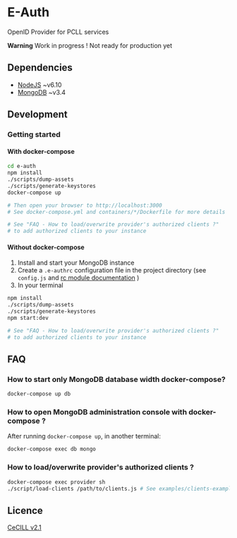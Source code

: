 # E-Auth

OpenID Provider for PCLL services

**Warning** Work in progress ! Not ready for production yet

## Dependencies

- [NodeJS](https://nodejs.org/en/download/) ~v6.10
- [MongoDB](https://www.mongodb.com/download-center?jmp=nav) ~v3.4

## Development

### Getting started

#### With docker-compose

```bash
cd e-auth
npm install
./scripts/dump-assets
./scripts/generate-keystores
docker-compose up

# Then open your browser to http://localhost:3000
# See docker-compose.yml and containers/*/Dockerfile for more details

# See "FAQ - How to load/overwrite provider's authorized clients ?"
# to add authorized clients to your instance
```

#### Without docker-compose

1. Install and start your MongoDB instance
2. Create a `.e-authrc` configuration file in the project directory (see `config.js` and [rc module documentation](https://www.npmjs.com/package/rc) )
3. In your terminal

  ```bash
  npm install
  ./scripts/dump-assets
  ./scripts/generate-keystores
  npm start:dev

  # See "FAQ - How to load/overwrite provider's authorized clients ?"
  # to add authorized clients to your instance
  ```

## FAQ

### How to start only MongoDB database width docker-compose?

```bash
docker-compose up db
```

### How to open MongoDB administration console with docker-compose ?

After running `docker-compose up`, in another terminal:

```bash
docker-compose exec db mongo
```

### How to load/overwrite provider's authorized clients ?

```bash
docker-compose exec provider sh
./script/load-clients /path/to/clients.js # See examples/clients-example.js
```

## Licence

[CeCILL v2.1](http://www.cecill.info/licences/Licence_CeCILL_V2.1-en.txt)
